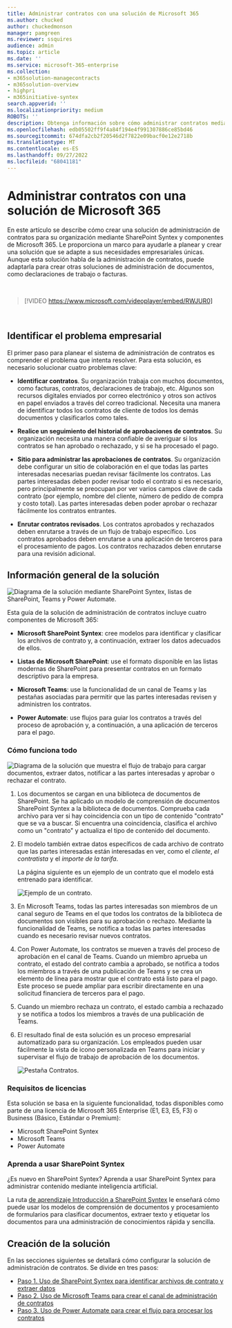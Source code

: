 ```yaml
---
title: Administrar contratos con una solución de Microsoft 365
ms.author: chucked
author: chuckedmonson
manager: pamgreen
ms.reviewer: ssquires
audience: admin
ms.topic: article
ms.date: ''
ms.service: microsoft-365-enterprise
ms.collection:
- m365solution-managecontracts
- m365solution-overview
- highpri
- m365initiative-syntex
search.appverid: ''
ms.localizationpriority: medium
ROBOTS: ''
description: Obtenga información sobre cómo administrar contratos mediante una solución de Microsoft 365 de SharePoint Syntex, listas de SharePoint, Microsoft Teams y Power Automate.
ms.openlocfilehash: edb05502ff9f4a84f194e4f991307886ce85bd46
ms.sourcegitcommit: 674dfa2cb2f20546d2f7822e09bacf0e12e2718b
ms.translationtype: MT
ms.contentlocale: es-ES
ms.lasthandoff: 09/27/2022
ms.locfileid: "68041181"
---
```

# <a name="manage-contracts-using-a-microsoft-365-solution"></a>Administrar contratos con una solución de Microsoft 365

En este artículo se describe cómo crear una solución de administración de contratos para su organización mediante SharePoint Syntex y componentes de Microsoft 365. Le proporciona un marco para ayudarle a planear y crear una solución que se adapte a sus necesidades empresariales únicas. Aunque esta solución habla de la administración de contratos, puede adaptarla para crear otras soluciones de administración de documentos, como declaraciones de trabajo o facturas.

</br>

> [!VIDEO https://www.microsoft.com/videoplayer/embed/RWJUR0]

</br>

## <a name="identify-the-business-problem"></a>Identificar el problema empresarial

El primer paso para planear el sistema de administración de contratos es comprender el problema que intenta resolver. Para esta solución, es necesario solucionar cuatro problemas clave:

- **Identificar contratos**. Su organización trabaja con muchos documentos, como facturas, contratos, declaraciones de trabajo, etc.  Algunos son recursos digitales enviados por correo electrónico y otros son activos en papel enviados a través del correo tradicional. Necesita una manera de identificar todos los contratos de cliente de todos los demás documentos y clasificarlos como tales.

- **Realice un seguimiento del historial de aprobaciones de contratos**. Su organización necesita una manera confiable de averiguar si los contratos se han aprobado o rechazado, y si se ha procesado el pago. 

- **Sitio para administrar las aprobaciones de contratos**. Su organización debe configurar un sitio de colaboración en el que todas las partes interesadas necesarias puedan revisar fácilmente los contratos. Las partes interesadas deben poder revisar todo el contrato si es necesario, pero principalmente se preocupan por ver varios campos clave de cada contrato (por ejemplo, nombre del cliente, número de pedido de compra y costo total). Las partes interesadas deben poder aprobar o rechazar fácilmente los contratos entrantes.

- **Enrutar contratos revisados**. Los contratos aprobados y rechazados deben enrutarse a través de un flujo de trabajo específico. Los contratos aprobados deben enrutarse a una aplicación de terceros para el procesamiento de pagos. Los contratos rechazados deben enrutarse para una revisión adicional.

## <a name="overview-of-the-solution"></a>Información general de la solución

  ![Diagrama de la solución mediante SharePoint Syntex, listas de SharePoint, Teams y Power Automate.](../media/content-understanding/syntex-solution-manage-contracts-setup-steps.png)

Esta guía de la solución de administración de contratos incluye cuatro componentes de Microsoft 365:

- **Microsoft SharePoint Syntex**: cree modelos para identificar y clasificar los archivos de contrato y, a continuación, extraer los datos adecuados de ellos.

- **Listas de Microsoft SharePoint**: use el formato disponible en las listas modernas de SharePoint para presentar contratos en un formato descriptivo para la empresa.

- **Microsoft Teams**: use la funcionalidad de un canal de Teams y las pestañas asociadas para permitir que las partes interesadas revisen y administren los contratos.

- **Power Automate**: use flujos para guiar los contratos a través del proceso de aprobación y, a continuación, a una aplicación de terceros para el pago.

### <a name="how-it-all-works"></a>Cómo funciona todo

  ![Diagrama de la solución que muestra el flujo de trabajo para cargar documentos, extraer datos, notificar a las partes interesadas y aprobar o rechazar el contrato.](../media/content-understanding/syntex-solution-manage-contracts-overview.png)

1. Los documentos se cargan en una biblioteca de documentos de SharePoint. Se ha aplicado un modelo de comprensión de documentos SharePoint Syntex a la biblioteca de documentos. Comprueba cada archivo para ver si hay coincidencia con un tipo de contenido "contrato" que se va a buscar. Si encuentra una coincidencia, clasifica el archivo como un "contrato" y actualiza el tipo de contenido del documento.

2. El modelo también extrae datos específicos de cada archivo de contrato que las partes interesadas están interesadas en ver, como el *cliente*, *el contratista* y el *importe de la tarifa*.

    La página siguiente es un ejemplo de un contrato que el modelo está entrenado para identificar.

      ![Ejemplo de un contrato.](../media/content-understanding/contract.png)

3. En Microsoft Teams, todas las partes interesadas son miembros de un canal seguro de Teams en el que todos los contratos de la biblioteca de documentos son visibles para su aprobación o rechazo. Mediante la funcionalidad de Teams, se notifica a todas las partes interesadas cuando es necesario revisar nuevos contratos.

4. Con Power Automate, los contratos se mueven a través del proceso de aprobación en el canal de Teams. Cuando un miembro aprueba un contrato, el estado del contrato cambia a aprobado, se notifica a todos los miembros a través de una publicación de Teams y se crea un elemento de línea para mostrar que el contrato está listo para el pago. Este proceso se puede ampliar para escribir directamente en una solicitud financiera de terceros para el pago.

5. Cuando un miembro rechaza un contrato, el estado cambia a rechazado y se notifica a todos los miembros a través de una publicación de Teams.

6. El resultado final de esta solución es un proceso empresarial automatizado para su organización. Los empleados pueden usar fácilmente la vista de icono personalizada en Teams para iniciar y supervisar el flujo de trabajo de aprobación de los documentos. 

     ![Pestaña Contratos.](../media/content-understanding/tile-view.png)

### <a name="licensing-requirements"></a>Requisitos de licencias

Esta solución se basa en la siguiente funcionalidad, todas disponibles como parte de una licencia de Microsoft 365 Enterprise (E1, E3, E5, F3) o Business (Básico, Estándar o Premium):

- Microsoft SharePoint Syntex
- Microsoft Teams
- Power Automate

### <a name="learn-how-to-use-sharepoint-syntex"></a>Aprenda a usar SharePoint Syntex

¿Es nuevo en SharePoint Syntex? Aprenda a usar SharePoint Syntex para administrar contenido mediante inteligencia artificial.

La ruta [de aprendizaje Introducción a SharePoint Syntex](/training/paths/syntex-get-started) le enseñará cómo puede usar los modelos de comprensión de documentos y procesamiento de formularios para clasificar documentos, extraer texto y etiquetar los documentos para una administración de conocimientos rápida y sencilla.

## <a name="create-the-solution"></a>Creación de la solución

En las secciones siguientes se detallará cómo configurar la solución de administración de contratos. Se divide en tres pasos:

- [Paso 1. Uso de SharePoint Syntex para identificar archivos de contrato y extraer datos](solution-manage-contracts-step1.md)
- [Paso 2. Uso de Microsoft Teams para crear el canal de administración de contratos](solution-manage-contracts-step2.md)
- [Paso 3. Uso de Power Automate para crear el flujo para procesar los contratos](solution-manage-contracts-step3.md)
